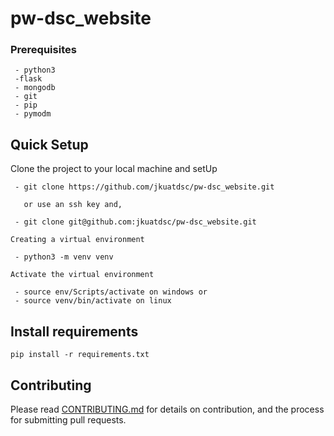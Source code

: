 # pw-dsc_website

### Prerequisites 

```
 - python3
 -flask
 - mongodb
 - git
 - pip
 - pymodm
```

## Quick Setup
Clone the project to your local machine and setUp

```
 - git clone https://github.com/jkuatdsc/pw-dsc_website.git

   or use an ssh key and,

 - git clone git@github.com:jkuatdsc/pw-dsc_website.git

Creating a virtual environment 

 - python3 -m venv venv

Activate the virtual environment

 - source env/Scripts/activate on windows or
 - source venv/bin/activate on linux
```



## Install requirements

```
pip install -r requirements.txt
```

## Contributing
Please read [CONTRIBUTING.md](https://github.com/jkuatdsc/pw-dsc_website/blob/master/CONTRIBUTING.md) for details on contribution, and the process for submitting pull requests.